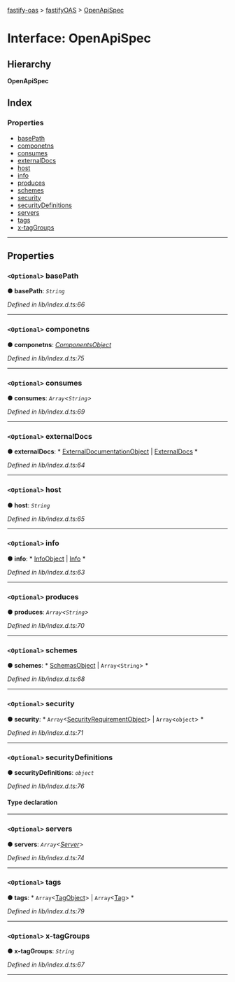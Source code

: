 [fastify-oas](../README.md) > [fastifyOAS](../modules/fastifyoas.md) > [OpenApiSpec](../interfaces/fastifyoas.openapispec.md)

# Interface: OpenApiSpec

## Hierarchy

**OpenApiSpec**

## Index

### Properties

* [basePath](fastifyoas.openapispec.md#basepath)
* [componetns](fastifyoas.openapispec.md#componetns)
* [consumes](fastifyoas.openapispec.md#consumes)
* [externalDocs](fastifyoas.openapispec.md#externaldocs)
* [host](fastifyoas.openapispec.md#host)
* [info](fastifyoas.openapispec.md#info)
* [produces](fastifyoas.openapispec.md#produces)
* [schemes](fastifyoas.openapispec.md#schemes)
* [security](fastifyoas.openapispec.md#security)
* [securityDefinitions](fastifyoas.openapispec.md#securitydefinitions)
* [servers](fastifyoas.openapispec.md#servers)
* [tags](fastifyoas.openapispec.md#tags)
* [x-tagGroups](fastifyoas.openapispec.md#x_taggroups)

---

## Properties

<a id="basepath"></a>

### `<Optional>` basePath

**● basePath**: *`String`*

*Defined in lib/index.d.ts:66*

___
<a id="componetns"></a>

### `<Optional>` componetns

**● componetns**: *[ComponentsObject](componentsobject.md)*

*Defined in lib/index.d.ts:75*

___
<a id="consumes"></a>

### `<Optional>` consumes

**● consumes**: *`Array`<`String`>*

*Defined in lib/index.d.ts:69*

___
<a id="externaldocs"></a>

### `<Optional>` externalDocs

**● externalDocs**: * [ExternalDocumentationObject](externaldocumentationobject.md) &#124; [ExternalDocs](externaldocs.md)
*

*Defined in lib/index.d.ts:64*

___
<a id="host"></a>

### `<Optional>` host

**● host**: *`String`*

*Defined in lib/index.d.ts:65*

___
<a id="info"></a>

### `<Optional>` info

**● info**: * [InfoObject](infoobject.md) &#124; [Info](info.md)
*

*Defined in lib/index.d.ts:63*

___
<a id="produces"></a>

### `<Optional>` produces

**● produces**: *`Array`<`String`>*

*Defined in lib/index.d.ts:70*

___
<a id="schemes"></a>

### `<Optional>` schemes

**● schemes**: * [SchemasObject](schemasobject.md) &#124; `Array`<`String`>
*

*Defined in lib/index.d.ts:68*

___
<a id="security"></a>

### `<Optional>` security

**● security**: * `Array`<[SecurityRequirementObject](securityrequirementobject.md)> &#124; `Array`<`object`>
*

*Defined in lib/index.d.ts:71*

___
<a id="securitydefinitions"></a>

### `<Optional>` securityDefinitions

**● securityDefinitions**: *`object`*

*Defined in lib/index.d.ts:76*

#### Type declaration

[securityDefinitionName: `string`]: [Security](../#security)

___
<a id="servers"></a>

### `<Optional>` servers

**● servers**: *`Array`<[Server](../classes/server.md)>*

*Defined in lib/index.d.ts:74*

___
<a id="tags"></a>

### `<Optional>` tags

**● tags**: * `Array`<[TagObject](tagobject.md)> &#124; `Array`<[Tag](tag.md)>
*

*Defined in lib/index.d.ts:79*

___
<a id="x_taggroups"></a>

### `<Optional>` x-tagGroups

**● x-tagGroups**: *`String`*

*Defined in lib/index.d.ts:67*

___

